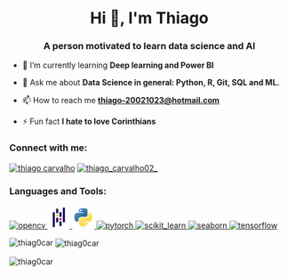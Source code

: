 <h1 align="center">Hi 👋, I'm Thiago</h1>
<h3 align="center">A person motivated to learn data science and AI</h3>

- 🌱 I’m currently learning **Deep learning and Power BI**

- 💬 Ask me about **Data Science in general: Python, R, Git, SQL and ML.**

- 📫 How to reach me **thiago-20021023@hotmail.com**

- ⚡ Fun fact **I hate to love Corinthians**

<h3 align="left">Connect with me:</h3>
<p align="left">
<a href="https://linkedin.com/in/thiago carvalho" target="blank"><img align="center" src="https://raw.githubusercontent.com/rahuldkjain/github-profile-readme-generator/master/src/images/icons/Social/linked-in-alt.svg" alt="thiago carvalho" height="30" width="40" /></a>
<a href="https://instagram.com/thiago_carvalho02_" target="blank"><img align="center" src="https://raw.githubusercontent.com/rahuldkjain/github-profile-readme-generator/master/src/images/icons/Social/instagram.svg" alt="thiago_carvalho02_" height="30" width="40" /></a>
</p>

<h3 align="left">Languages and Tools:</h3>
<p align="left"> <a href="https://opencv.org/" target="_blank" rel="noreferrer"> <img src="https://www.vectorlogo.zone/logos/opencv/opencv-icon.svg" alt="opencv" width="40" height="40"/> </a> <a href="https://pandas.pydata.org/" target="_blank" rel="noreferrer"> <img src="https://raw.githubusercontent.com/devicons/devicon/2ae2a900d2f041da66e950e4d48052658d850630/icons/pandas/pandas-original.svg" alt="pandas" width="40" height="40"/> </a> <a href="https://www.python.org" target="_blank" rel="noreferrer"> <img src="https://raw.githubusercontent.com/devicons/devicon/master/icons/python/python-original.svg" alt="python" width="40" height="40"/> </a> <a href="https://pytorch.org/" target="_blank" rel="noreferrer"> <img src="https://www.vectorlogo.zone/logos/pytorch/pytorch-icon.svg" alt="pytorch" width="40" height="40"/> </a> <a href="https://scikit-learn.org/" target="_blank" rel="noreferrer"> <img src="https://upload.wikimedia.org/wikipedia/commons/0/05/Scikit_learn_logo_small.svg" alt="scikit_learn" width="40" height="40"/> </a> <a href="https://seaborn.pydata.org/" target="_blank" rel="noreferrer"> <img src="https://seaborn.pydata.org/_images/logo-mark-lightbg.svg" alt="seaborn" width="40" height="40"/> </a> <a href="https://www.tensorflow.org" target="_blank" rel="noreferrer"> <img src="https://www.vectorlogo.zone/logos/tensorflow/tensorflow-icon.svg" alt="tensorflow" width="40" height="40"/> </a> </p>

<p><img align="left" src="https://github-readme-stats.vercel.app/api/top-langs?username=thiag0car&show_icons=true&locale=en&layout=compact" alt="thiag0car" /></p>

<p>&nbsp;<img align="center" src="https://github-readme-stats.vercel.app/api?username=thiag0car&show_icons=true&locale=en" alt="thiag0car" /></p>

<p><img align="center" src="https://github-readme-streak-stats.herokuapp.com/?user=thiag0car&" alt="thiag0car" /></p>
